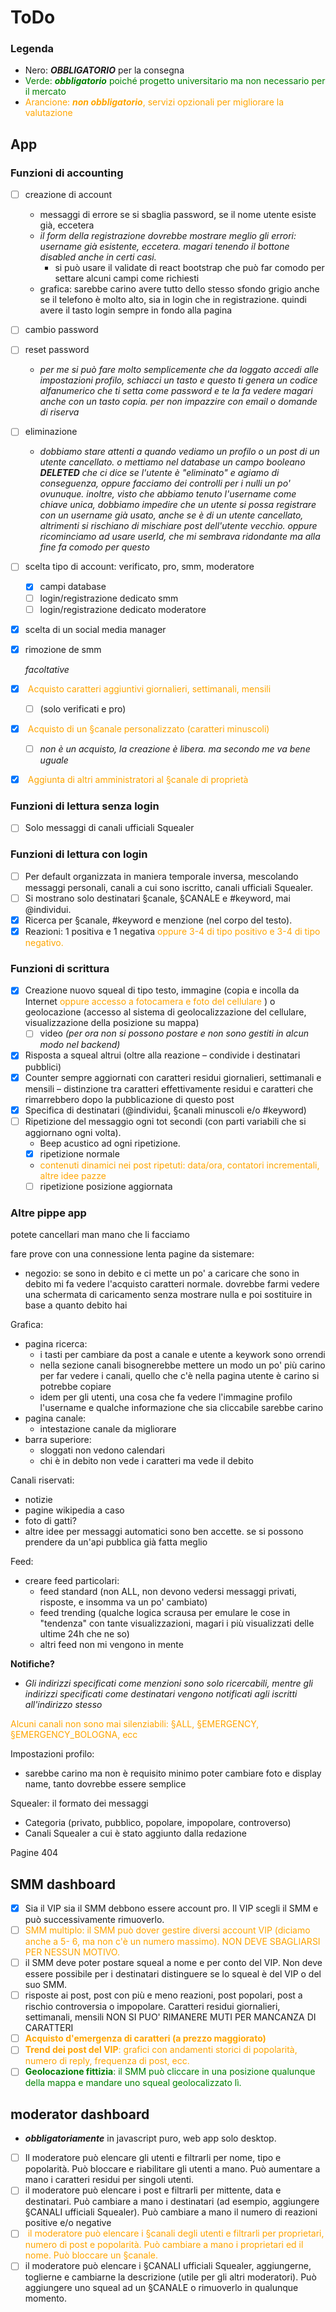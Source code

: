 # ToDo
### Legenda 
- Nero: ***OBBLIGATORIO*** per la consegna
- <span style="color:Green">Verde: ***obbligatorio*** poiché progetto universitario ma non necessario per il mercato 
- <span style="color:orange">Arancione: ***non obbligatorio***, servizi opzionali per migliorare la valutazione
## App
### Funzioni di accounting
- [ ] creazione di account
    - messaggi di errore se si sbaglia password, se il nome utente esiste già, eccetera
    - *il form della registrazione dovrebbe mostrare meglio gli errori: username già esistente, eccetera. magari tenendo il bottone disabled anche in certi casi.*
        - si può usare il validate di react bootstrap che può far comodo per settare alcuni campi come richiesti
    - grafica: sarebbe carino avere tutto dello stesso sfondo grigio anche se il telefono è molto alto, sia in login che in registrazione. quindi avere il tasto login sempre in fondo alla pagina
- [ ] cambio password
- [ ] reset password
    - *per me si può fare molto semplicemente che da loggato accedi alle impostazioni profilo, schiacci un tasto e questo ti genera un codice alfanumerico che ti setta come password e te la fa vedere magari anche con un tasto copia. per non impazzire con email o domande di riserva*
- [ ] eliminazione
    - *dobbiamo stare attenti a quando vediamo un profilo o un post di un utente cancellato. o mettiamo nel database un campo booleano **DELETED** che ci dice se l'utente è "eliminato" e agiamo di conseguenza, oppure facciamo dei controlli per i nulli un po' ovunuque. inoltre, visto che abbiamo tenuto l'username come chiave unica, dobbiamo impedire che un utente si possa registrare con un username già usato, anche se è di un utente cancellato, altrimenti si rischiano di mischiare post dell'utente vecchio. oppure ricominciamo ad usare userId, che mi sembrava ridondante ma alla fine fa comodo per questo*
- [ ] scelta tipo di account: verificato, pro, smm, moderatore
    - [x] campi database
    - [ ] login/registrazione dedicato smm
    - [ ] login/registrazione dedicato moderatore
- [x] scelta di un social media manager
- [x] rimozione de smm

    *facoltative*
    
- [x] <span style="color:orange"> Acquisto caratteri aggiuntivi giornalieri, settimanali, mensili 
    - [ ] (solo verificati e pro)
- [x] <span style="color:orange"> Acquisto di un §canale personalizzato (caratteri minuscoli)
    - [ ] *non è un acquisto, la creazione è libera. ma secondo me va bene uguale*
- [x] <span style="color:orange"> Aggiunta di altri amministratori al §canale di proprietà 

### Funzioni di lettura senza login
- [ ] Solo messaggi di canali ufficiali Squealer

### Funzioni di lettura con login
- [ ] Per default organizzata in maniera temporale inversa, mescolando messaggi personali, canali a cui sono iscritto, canali ufficiali Squealer.
- [ ] Si mostrano solo destinatari §canale, §CANALE e #keyword, mai @individui.
- [x] Ricerca per §canale, #keyword e menzione (nel corpo del testo).
- [x] Reazioni: 1 positiva e 1 negativa <span style="color:orange">oppure 3-4 di tipo positivo e 3-4 di tipo
negativo.</span>

### Funzioni di scrittura
- [x] Creazione nuovo squeal di tipo testo, immagine (copia e incolla da Internet <span style="color:orange"> oppure accesso a fotocamera e foto del cellulare </span>) o geolocazione (accesso al sistema di geolocalizzazione del cellulare, visualizzazione della posizione su mappa)
    - [ ] video *(per ora non si possono postare e non sono gestiti in alcun modo nel backend)*
- [x] Risposta a squeal altrui (oltre alla reazione – condivide i destinatari pubblici)
- [x] Counter sempre aggiornati con caratteri residui giornalieri, settimanali e mensili – distinzione tra caratteri effettivamente residui e caratteri che rimarrebbero dopo la pubblicazione di questo post
- [x] Specifica di destinatari (@individui, §canali minuscoli e/o #keyword)
- [ ] Ripetizione del messaggio ogni tot secondi (con parti variabili che si aggiornano ogni volta). 
    - Beep acustico ad ogni ripetizione.
    - [x] ripetizione normale
    - <span style="color:orange">contenuti dinamici nei post ripetuti: data/ora, contatori incrementali, altre idee pazze</span>
    - [ ] ripetizione posizione aggiornata

### Altre pippe app
potete cancellari man mano che li facciamo

fare prove con una connessione lenta
pagine da sistemare:
- negozio: se sono in debito e ci mette un po' a caricare che sono in debito mi fa vedere l'acquisto caratteri normale. dovrebbe farmi vedere una schermata di caricamento senza mostrare nulla e poi sostituire in base a quanto debito hai

Grafica:
- pagina ricerca:
    - i tasti per cambiare da post a canale e utente a keywork sono orrendi
    - nella sezione canali bisognerebbe mettere un modo un po' più carino per far vedere i canali, quello che c'è nella pagina utente è carino si potrebbe copiare
    - idem per gli utenti, una cosa che fa vedere l'immagine profilo l'username e qualche informazione che sia cliccabile sarebbe carino
- pagina canale: 
    - intestazione canale da migliorare
- barra superiore:
    - sloggati non vedono calendari
    - chi è in debito non vede i caratteri ma vede il debito

Canali riservati:
- notizie
- pagine wikipedia a caso
- foto di gatti?
- altre idee per messaggi automatici sono ben accette. se si possono prendere da un'api pubblica già fatta meglio

Feed:
- creare feed particolari:
    - feed standard (non ALL, non devono vedersi messaggi privati, risposte, e insomma va un po' cambiato)
    - feed trending (qualche logica scrausa per emulare le cose in "tendenza" con tante visualizzazioni, magari i più visualizzati delle ultime 24h che ne so)
    - altri feed non mi vengono in mente

**Notifiche?**
- *Gli indirizzi specificati come menzioni sono solo ricercabili, mentre gli
indirizzi specificati come destinatari vengono notificati agli iscritti
all'indirizzo stesso*


<span style="color:orange">Alcuni canali non sono mai silenziabili: §ALL, §EMERGENCY, §EMERGENCY_BOLOGNA, ecc</span>

Impostazioni profilo:
- sarebbe carino ma non è requisito minimo poter cambiare foto e display name, tanto dovrebbe essere semplice

Squealer: il formato dei messaggi
- Categoria (privato, pubblico, popolare, impopolare, controverso)
- Canali Squealer a cui è stato aggiunto dalla redazione

Pagine 404

## SMM dashboard
- [x] Sia il VIP sia il SMM debbono essere account pro. Il VIP scegli il SMM e può successivamente rimuoverlo.
- [ ] <span style="color:orange">SMM multiplo: il SMM può dover gestire diversi account VIP (diciamo anche a 5- 6, ma non c'è un numero massimo). NON DEVE SBAGLIARSI PER NESSUN MOTIVO.
- [ ] il SMM deve poter postare squeal a nome e per conto del VIP. Non deve essere possibile per i destinatari distinguere se lo squeal è del VIP o del suo SMM.
- [ ] risposte ai post, post con più e meno reazioni, post popolari, post a rischio controversia o impopolare. Caratteri residui giornalieri, settimanali, mensili
    NON SI PUO' RIMANERE MUTI PER MANCANZA DI CARATTERI
- [ ] <span style="color:orange">**Acquisto d'emergenza di caratteri (a prezzo maggiorato)**
- [ ] <span style="color:orange">**Trend dei post del VIP**: grafici con andamenti storici di popolarità, numero di reply, frequenza di post, ecc.
- [ ] <span style="color:green">**Geolocazione fittizia**: il SMM può cliccare in una posizione qualunque della mappa e mandare uno squeal geolocalizzato lì.

## moderator dashboard
- ***obbligatoriamente*** in javascript puro, web app solo desktop.
- [ ] Il moderatore può elencare gli utenti e filtrarli per nome, tipo e popolarità. Può bloccare e riabilitare gli utenti a mano. Può aumentare a mano i caratteri residui per singoli utenti.
- [ ]  il moderatore può elencare i post e filtrarli per mittente, data e destinatari. Può cambiare a mano i destinatari (ad esempio, aggiungere §CANALI ufficiali Squealer). Può cambiare a mano il numero di reazioni positive e/o negative
- [ ] <span style="color:orange"> il moderatore può elencare i §canali degli utenti e filtrarli per proprietari, numero di post e popolarità. Può cambiare a mano i proprietari ed il nome. Può bloccare un §canale.
- [ ] il moderatore può elencare i §CANALI ufficiali Squealer, aggiungerne, toglierne e cambiarne la descrizione (utile per gli altri moderatori). Può aggiungere uno squeal ad un §CANALE o rimuoverlo in qualunque momento.